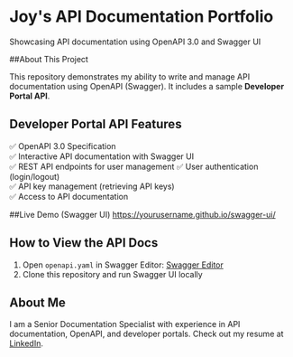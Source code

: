 # Joy's API Documentation Portfolio  

Showcasing API documentation using OpenAPI 3.0 and Swagger UI

##About This Project

This repository demonstrates my ability to write and manage API documentation using OpenAPI (Swagger). It includes a sample **Developer Portal API**.  

## Developer Portal API Features  
✅ OpenAPI 3.0 Specification  
✅ Interactive API documentation with Swagger UI  
✅ REST API endpoints for user management 
✅ User authentication (login/logout)  
✅ API key management (retrieving API keys)  
✅ Access to API documentation  

##Live Demo (Swagger UI)
https://yourusername.github.io/swagger-ui/

## How to View the API Docs  
1. Open `openapi.yaml` in Swagger Editor: [Swagger Editor](https://editor.swagger.io/)  
2. Clone this repository and run Swagger UI locally  

## About Me  
I am a Senior Documentation Specialist with experience in API documentation, OpenAPI, and developer portals. Check out my resume at [LinkedIn](https://linkedin.com/in/djdaludado).
